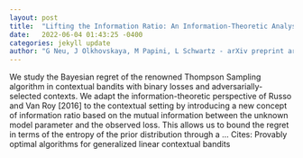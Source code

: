 ```yaml
---
layout: post
title:  "Lifting the Information Ratio: An Information-Theoretic Analysis of Thompson Sampling for Contextual Bandits"
date:   2022-06-04 01:43:25 -0400
categories: jekyll update
author: "G Neu, J Olkhovskaya, M Papini, L Schwartz - arXiv preprint arXiv:2205.13924, 2022"
---
```

We study the Bayesian regret of the renowned Thompson Sampling algorithm in contextual bandits with binary losses and adversarially-selected contexts. We adapt the information-theoretic perspective of Russo and Van Roy [2016] to the contextual setting by introducing a new concept of information ratio based on the mutual information between the unknown model parameter and the observed loss. This allows us to bound the regret in terms of the entropy of the prior distribution through a … Cites: ‪Provably optimal algorithms for generalized linear contextual bandits‬